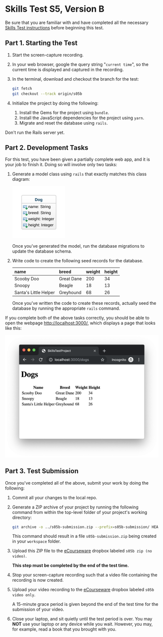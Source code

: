 # Skills Test S5, Version B

Be sure that you are familiar with and have completed all the necessary [Skills Test instructions](https://memphis-cs.github.io/comp-4081/skills-test-instructions/) before beginning this test.

## Part 1. Starting the Test

1. Start the screen-capture recording.

1. In your web browser, google the query string "`current time`", so the current time is displayed and captured in the recording.

1. In the terminal, download and checkout the branch for the test:

    ```bash
    git fetch
    git checkout --track origin/s05b
    ```

1. Initialize the project by doing the following:
   1. Install the Gems for the project using `bundle`.
   1. Install the JavaScript dependencies for the project using `yarn`.
   1. Migrate and reset the database using `rails`.

Don't run the Rails server yet.

## Part 2. Development Tasks

For this test, you have been given a partially complete web app, and it is your job to finish it. Doing so will involve only two tasks:

1. Generate a model class using `rails` that exactly matches this class diagram:

    ![A UML class diagram](./s05b_fig01.png)

    Once you've generated the model, run the database migrations to update the database schema.

1. Write code to create the following seed records for the database.

    | name  | breed  | weight | height |
    | ----- | ------ | ------ | ------ |
    | Scooby Doo | Great Dane | 200 | 34 |
    | Snoopy | Beagle | 18 | 13 |
    | Santa's Little Helper | Greyhound | 68 | 26 |

    Once you've written the code to create these records, actually seed the database by running the appropriate `rails` command.

If you complete both of the above tasks correctly, you should be able to open the webpage <http://localhost:3000/>, which displays a page that looks like this:

![A screenshot of a webpage](./s05b_fig02.png)

## Part 3. Test Submission

Once you've completed all of the above, submit your work by doing the following:

1. Commit all your changes to the local repo.

1. Generate a ZIP archive of your project by running the following command from within the top-level folder of your project's working directory:

    ```bash
    git archive -o ../s05b-submission.zip --prefix=s05b-submission/ HEAD
    ```

    This command should result in a file `s05b-submission.zip` being created in your `workspace` folder.

1. Upload this ZIP file to the [eCourseware](https://elearn.memphis.edu/) dropbox labeled `s05b zip (no video)`.

    **This step must be completed by the end of the test time.**

1. Stop your screen-capture recording such that a video file containing the recording is now created.

1. Upload your video recording to the [eCourseware](https://elearn.memphis.edu/) dropbox labeled `s05b video only`.

    A 15-minute grace period is given beyond the end of the test time for the submission of your video.

1. Close your laptop, and sit quietly until the test period is over. You may **NOT** use your laptop or any device while you wait. However, you may, for example, read a book that you brought with you.
